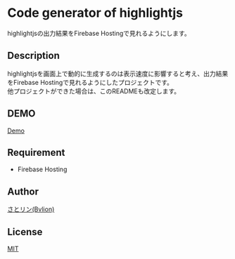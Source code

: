 # Code generator of highlightjs

highlightjsの出力結果をFirebase Hostingで見れるようにします。

## Description

highlightjsを画面上で動的に生成するのは表示速度に影響すると考え、出力結果をFirebase Hostingで見れるようにしたプロジェクトです。  
他プロジェクトができた場合は、このREADMEも改定します。

## DEMO

[Demo](https://bvlion-app.firebaseapp.com/)

## Requirement

- Firebase Hosting

## Author

[さとリン(Bvlion)](https://twitter.com/ninjinx)

## License

[MIT](http://b4b4r07.mit-license.org)
